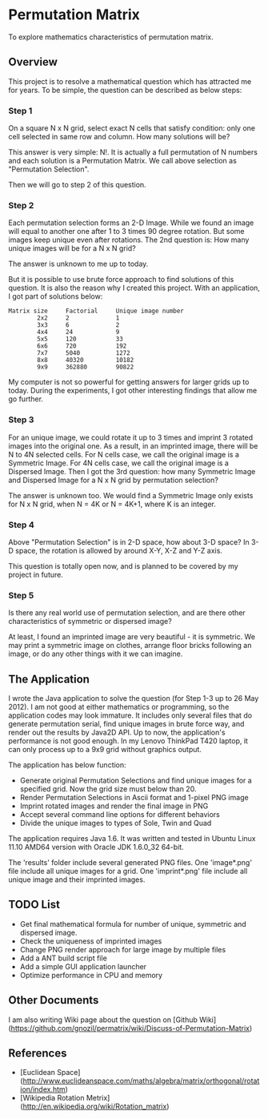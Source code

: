 Permutation Matrix
==================

To explore mathematics characteristics of permutation matrix.

Overview
--------

This project is to resolve a mathematical question which has attracted me for years.
To be simple, the question can be described as below steps:

### Step 1
On a square N x N grid, select exact N cells that satisfy condition: only
one cell selected in same row and column. How many solutions will be?

This answer is very simple: N!. It is actually a full permutation of N
numbers and each solution is a Permutation Matrix. We call above selection
as "Permutation Selection".

Then we will go to step 2 of this question.

### Step 2
Each permutation selection forms an 2-D Image. While we found an image will
equal to another one after 1 to 3 times 90 degree rotation. But some images
keep unique even after rotations. The 2nd question is: How many unique images
will be for a N x N grid?

The answer is unknown to me up to today.

But it is possible to use brute force approach to find solutions of this
question. It is also the reason why I created this project. With an application,
I got part of solutions below:

    Matrix size     Factorial     Unique image number
            2x2     2             1
            3x3     6             2
            4x4     24            9
            5x5     120           33
            6x6     720           192
            7x7     5040          1272
            8x8     40320         10182
            9x9     362880        90822

My computer is not so powerful for getting answers for larger grids up to today.
During the experiments, I got other interesting findings that allow me go further.

### Step 3
For an unique image, we could rotate it up to 3 times and imprint 3 rotated
images into the original one. As a result, in an imprinted image, there will
be N to 4N selected cells. For N cells case, we call the original image is a
Symmetric Image. For 4N cells case, we call the original image is a
Dispersed Image. Then I got the 3rd question: how many Symmetric Image and
Dispersed Image for a N x N grid by permutation selection?

The answer is unknown too. We would find a Symmetric Image only exists for
N x N grid, when N = 4K or N = 4K+1, where K is an integer.

### Step 4
Above "Permutation Selection" is in 2-D space, how about 3-D space? In 3-D
space, the rotation is allowed by around X-Y, X-Z and Y-Z axis.

This question is totally open now, and is planned to be covered by my project
in future.

### Step 5
Is there any real world use of permutation selection, and are there other
characteristics of symmetric or dispersed image?

At least, I found an imprinted image are very beautiful - it is symmetric.
We may print a symmetric image on clothes, arrange floor bricks following
an image, or do any other things with it we can imagine.

The Application
---------------
I wrote the Java application to solve the question (for Step 1-3 up to 26 May 2012).
I am not good at either mathematics or programming, so the application codes
may look immature. It includes only several files that do generate permutation
serial, find unique images in brute force way, and render out the results
by Java2D API. Up to now, the application's performance is not good enough. In
my Lenovo ThinkPad T420 laptop, it can only process up to a 9x9 grid without
graphics output.

The application has below function:
* Generate original Permutation Selections and find unique images for a specified grid.
  Now the grid size must below than 20.
* Render Permutation Selections in Ascii format and 1-pixel PNG image
* Imprint rotated images and render the final image in PNG
* Accept several command line options for different behaviors
* Divide the unique images to types of Sole, Twin and Quad

The application requires Java 1.6. It was written and tested in Ubuntu Linux 11.10 AMD64
version with Oracle JDK 1.6.0\_32 64-bit.

The 'results' folder include several generated PNG files. One 'image\*.png' file include
all unique images for a grid. One 'imprint\*.png' file include all unique image and their
imprinted images.

TODO List
---------
* Get final mathematical formula for number of unique, symmetric and dispersed image.
* Check the uniqueness of imprinted images
* Change PNG render approach for large image by multiple files
* Add a ANT build script file
* Add a simple GUI application launcher
* Optimize performance in CPU and memory

Other Documents
---------------
I am also writing Wiki page about the question on [Github Wiki] (https://github.com/gnozil/permatrix/wiki/Discuss-of-Permutation-Matrix)

References
----------
* [Euclidean Space] (http://www.euclideanspace.com/maths/algebra/matrix/orthogonal/rotation/index.htm)
* [Wikipedia Rotation Metrix] (http://en.wikipedia.org/wiki/Rotation_matrix)

